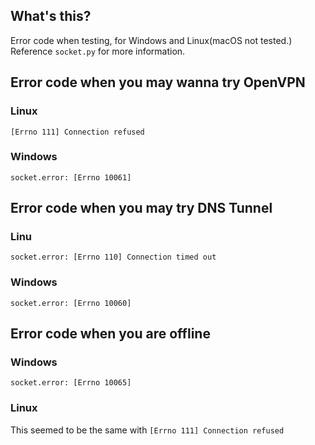 ## What's this?
Error code when testing, for Windows and Linux(macOS not tested.)
Reference `socket.py` for more information.
## Error code when you may wanna try OpenVPN
### Linux
`[Errno 111] Connection refused`
### Windows
`socket.error: [Errno 10061]`

## Error code when you may try DNS Tunnel
### Linu
`socket.error: [Errno 110] Connection timed out`
### Windows 
`socket.error: [Errno 10060]`

## Error code when you are offline
### Windows
`socket.error: [Errno 10065]`
### Linux
This seemed to be the same with `[Errno 111] Connection refused`
